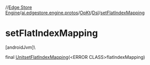 //[Edge Store Engine](../../../../index.md)/[ai.edgestore.engine.protos](../../index.md)/[OpKt](../index.md)/[Dsl](index.md)/[setFlatIndexMapping](set-flat-index-mapping.md)

# setFlatIndexMapping

[androidJvm]\

final [Unit](https://kotlinlang.org/api/latest/jvm/stdlib/kotlin/-unit/index.html)[setFlatIndexMapping](set-flat-index-mapping.md)(&lt;ERROR CLASS&gt;flatIndexMapping)
